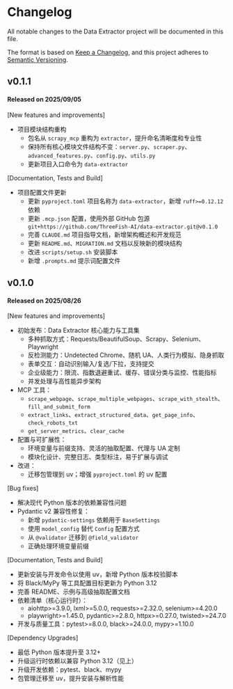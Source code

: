# Changelog

All notable changes to the Data Extractor project will be documented in this file.

The format is based on [Keep a Changelog](https://keepachangelog.com/en/1.0.0/), and this project adheres to [Semantic Versioning](https://semver.org/spec/v2.0.0.html).

## v0.1.1

#### Released on 2025/09/05

[New features and improvements]

- 项目模块结构重构
  - 包名从 `scrapy_mcp` 重构为 `extractor`，提升命名清晰度和专业性
  - 保持所有核心模块文件结构不变：`server.py`、`scraper.py`、`advanced_features.py`、`config.py`、`utils.py`
  - 更新项目入口命令为 `data-extractor`

[Documentation, Tests and Build]

- 项目配置文件更新
  - 更新 `pyproject.toml` 项目名称为 `data-extractor`，新增 `ruff>=0.12.12` 依赖
  - 更新 `.mcp.json` 配置，使用外部 GitHub 包源 `git+https://github.com/ThreeFish-AI/data-extractor.git@v0.1.0`
  - 完善 `CLAUDE.md` 项目指导文档，新增架构概述和开发规范
  - 更新 `README.md`、`MIGRATION.md` 文档以反映新的模块结构
  - 改进 `scripts/setup.sh` 安装脚本
  - 新增 `.prompts.md` 提示词配置文件

## v0.1.0

#### Released on 2025/08/26

[New features and improvements]

- 初始发布：Data Extractor 核心能力与工具集
  - 多种抓取方式：Requests/BeautifulSoup、Scrapy、Selenium、Playwright
  - 反检测能力：Undetected Chrome、随机 UA、人类行为模拟、隐身抓取
  - 表单交互：自动识别输入/复选/下拉，支持提交
  - 企业级能力：限流、指数退避重试、缓存、错误分类与监控、性能指标
  - 并发处理与高性能异步架构
- MCP 工具：
  - `scrape_webpage`、`scrape_multiple_webpages`、`scrape_with_stealth`、`fill_and_submit_form`
  - `extract_links`、`extract_structured_data`、`get_page_info`、`check_robots_txt`
  - `get_server_metrics`、`clear_cache`
- 配置与可扩展性：
  - 环境变量与前缀支持、灵活的抽取配置、代理与 UA 定制
  - 模块化设计、完整日志、类型标注，易于扩展与调试
- 改进：
  - 迁移包管理到 uv；增强 `pyproject.toml` 的 uv 配置

[Bug fixes]

- 解决现代 Python 版本的依赖兼容性问题
- Pydantic v2 兼容性修复：
  - 新增 `pydantic-settings` 依赖用于 `BaseSettings`
  - 使用 `model_config` 替代 `Config` 配置方式
  - 从 `@validator` 迁移到 `@field_validator`
  - 正确处理环境变量前缀

[Documentation, Tests and Build]

- 更新安装与开发命令以使用 uv，新增 Python 版本校验脚本
- 将 Black/MyPy 等工具配置目标更新为 Python 3.12
- 完善 README、示例与高级抽取配置文档
- 依赖清单（核心运行时）：
  - aiohttp>=3.9.0, lxml>=5.0.0, requests>=2.32.0, selenium>=4.20.0
  - playwright>=1.45.0, pydantic>=2.8.0, httpx>=0.27.0, twisted>=24.7.0
- 开发与质量工具：pytest>=8.0.0, black>=24.0.0, mypy>=1.10.0

[Dependency Upgrades]

- 最低 Python 版本提升至 3.12+
- 升级运行时依赖以兼容 Python 3.12（见上）
- 升级开发依赖：pytest、black、mypy
- 包管理迁移至 uv，提升安装与解析性能
